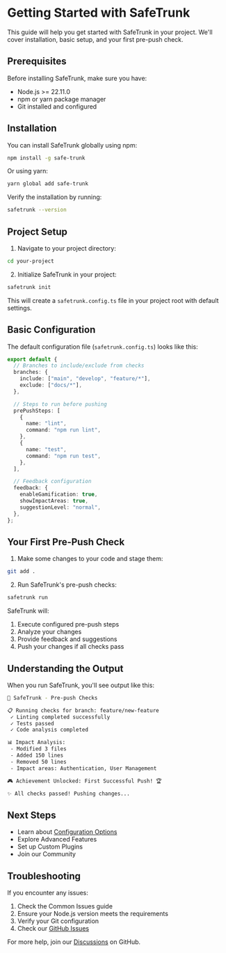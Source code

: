 # Getting Started with SafeTrunk

This guide will help you get started with SafeTrunk in your project. We'll cover installation, basic setup, and your first pre-push check.

## Prerequisites

Before installing SafeTrunk, make sure you have:

- Node.js >= 22.11.0
- npm or yarn package manager
- Git installed and configured

## Installation

You can install SafeTrunk globally using npm:

```bash
npm install -g safe-trunk
```

Or using yarn:

```bash
yarn global add safe-trunk
```

Verify the installation by running:

```bash
safetrunk --version
```

## Project Setup

1. Navigate to your project directory:

```bash
cd your-project
```

2. Initialize SafeTrunk in your project:

```bash
safetrunk init
```

This will create a `safetrunk.config.ts` file in your project root with default settings.

## Basic Configuration

The default configuration file (`safetrunk.config.ts`) looks like this:

```typescript
export default {
  // Branches to include/exclude from checks
  branches: {
    include: ["main", "develop", "feature/*"],
    exclude: ["docs/*"],
  },

  // Steps to run before pushing
  prePushSteps: [
    {
      name: "lint",
      command: "npm run lint",
    },
    {
      name: "test",
      command: "npm run test",
    },
  ],

  // Feedback configuration
  feedback: {
    enableGamification: true,
    showImpactAreas: true,
    suggestionLevel: "normal",
  },
};
```

## Your First Pre-Push Check

1. Make some changes to your code and stage them:

```bash
git add .
```

2. Run SafeTrunk's pre-push checks:

```bash
safetrunk run
```

SafeTrunk will:

1. Execute configured pre-push steps
2. Analyze your changes
3. Provide feedback and suggestions
4. Push your changes if all checks pass

## Understanding the Output

When you run SafeTrunk, you'll see output like this:

```bash
🚀 SafeTrunk - Pre-push Checks

📋 Running checks for branch: feature/new-feature
 ✓ Linting completed successfully
 ✓ Tests passed
 ✓ Code analysis completed

📊 Impact Analysis:
 - Modified 3 files
 - Added 150 lines
 - Removed 50 lines
 - Impact areas: Authentication, User Management

🎮 Achievement Unlocked: First Successful Push! 🏆

✨ All checks passed! Pushing changes...
```

## Next Steps

- Learn about [Configuration Options](/config/overview)
- Explore Advanced Features
- Set up Custom Plugins
- Join our Community

## Troubleshooting

If you encounter any issues:

1. Check the Common Issues guide
2. Ensure your Node.js version meets the requirements
3. Verify your Git configuration
4. Check our [GitHub Issues](https://github.com/fvena/safeTrunk/issues)

For more help, join our [Discussions](https://github.com/fvena/safeTrunk/discussions) on GitHub.
